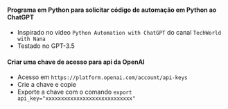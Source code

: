 
#### Programa em Python para solicitar código de automação em Python ao ChatGPT
- Inspirado no video `Python Automation with ChatGPT` do canal `TechWorld with Nana`
- Testado no GPT-3.5


#### Criar uma chave de acesso para api da OpenAI

- Acesso em `https://platform.openai.com/account/api-keys`
- Crie a chave e copie
- Exporte a chave com o comando `export api_key="xxxxxxxxxxxxxxxxxxxxxxxxxxxx"`

